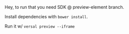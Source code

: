 Hey, to run that you need SDK @ preview-element branch.

Install dependencies with `bower install`.

Run it w/ `versal preview --iframe`
